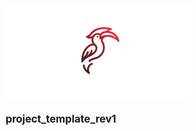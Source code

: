 ![Crimson Hornbill](https://github.com/CloudforestTechnologies/crimson-hornbill/blob/main/miscellaneous/cr_logo_231129-2.png)

# project_template_rev1


